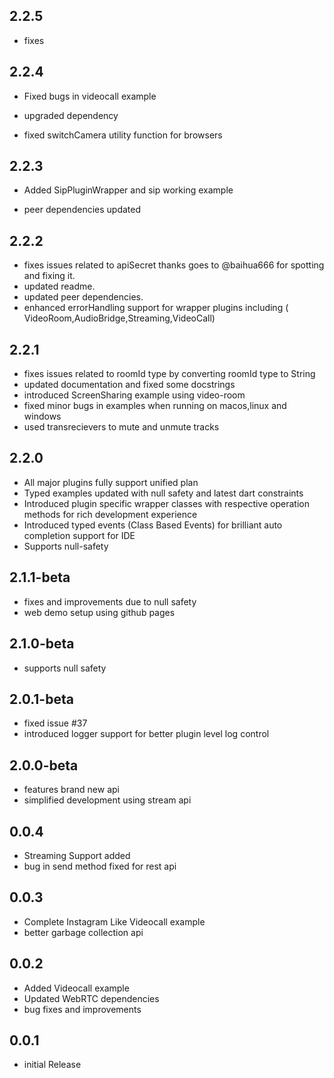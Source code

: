 ## 2.2.5

* fixes

## 2.2.4

* Fixed bugs in videocall example

* upgraded dependency

* fixed switchCamera utility function for browsers

## 2.2.3

* Added SipPluginWrapper and sip working example

* peer dependencies updated

## 2.2.2

* fixes issues related to apiSecret thanks goes to @baihua666 for spotting and fixing it.
* updated readme.
* updated peer dependencies.
* enhanced errorHandling support for wrapper plugins including (
  VideoRoom,AudioBridge,Streaming,VideoCall)

## 2.2.1

* fixes issues related to roomId type by converting roomId type to String
* updated documentation and fixed some docstrings
* introduced ScreenSharing example using video-room
* fixed minor bugs in examples when running on macos,linux and windows
* used transrecievers to mute and unmute tracks

## 2.2.0

* All major plugins fully support unified plan
* Typed examples updated with null safety and latest dart constraints
* Introduced plugin specific wrapper classes with respective operation methods for rich development
  experience
* Introduced typed events (Class Based Events) for brilliant auto completion support for IDE
* Supports null-safety

## 2.1.1-beta

* fixes and improvements due to null safety
* web demo setup using github pages

## 2.1.0-beta

* supports null safety

## 2.0.1-beta

* fixed issue #37
* introduced logger support for better plugin level log control

## 2.0.0-beta

* features brand new api
* simplified development using stream api

## 0.0.4

* Streaming Support added
* bug in send method fixed for rest api

## 0.0.3

* Complete Instagram Like Videocall example
* better garbage collection api

## 0.0.2

* Added Videocall example
* Updated WebRTC dependencies
* bug fixes and improvements

## 0.0.1

* initial Release
